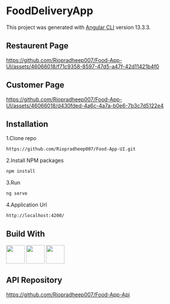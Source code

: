 # FoodDeliveryApp

This project was  generated with [Angular CLI](https://github.com/angular/angular-cli) version 13.3.3.


## Restaurent Page


https://github.com/Riopradheep007/Food-App-UI/assets/46066018/f71c9358-8597-47d5-a47f-42d11421b4f0



## Customer Page


https://github.com/Riopradheep007/Food-App-UI/assets/46066018/d430fded-4a6c-4a7a-b0e6-7b3c7d5122e4




## Installation
 1.Clone repo
   ```sh
   https://github.com/Riopradheep007/Food-App-UI.git
   ```
 2.Install NPM packages
  ```sh
  npm install
  ```
 3.Run
  ```sh
  ng serve
  ```
 4.Application Url
  ```sh
  http://localhost:4200/
  ```
## Build With
 <img src="https://github.com/Riopradheep007/Riopradheep007/assets/46066018/ffe627f9-4632-40a3-b6ae-d9a93a55763a" width="50" height="50">
 <img src = "https://github.com/Riopradheep007/Riopradheep007/assets/46066018/7bb41f9a-8098-417c-b76f-02e2e9a4d3959" width="50" height="50">
 <img src = "https://github.com/Riopradheep007/Riopradheep007/assets/46066018/8402ea22-0e33-43ac-afc2-3451260a1583" width="50" height="50">

## API Repository
https://github.com/Riopradheep007/Food-App-Api
